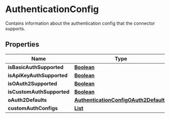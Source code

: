 

# AuthenticationConfig

Contains information about the authentication config that the connector supports.

## Properties

| Name | Type | Description | Notes |
|------------ | ------------- | ------------- | -------------|
|**isBasicAuthSupported** | [**Boolean**](Boolean.md) |  |  [optional] |
|**isApiKeyAuthSupported** | [**Boolean**](Boolean.md) |  |  [optional] |
|**isOAuth2Supported** | [**Boolean**](Boolean.md) |  |  [optional] |
|**isCustomAuthSupported** | [**Boolean**](Boolean.md) |  |  [optional] |
|**oAuth2Defaults** | [**AuthenticationConfigOAuth2Defaults**](AuthenticationConfigOAuth2Defaults.md) |  |  [optional] |
|**customAuthConfigs** | [**List**](List.md) |  |  [optional] |



